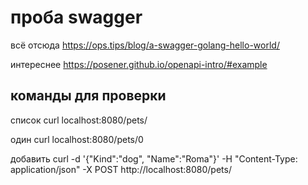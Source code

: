 # проба swagger

всё отсюда https://ops.tips/blog/a-swagger-golang-hello-world/

интереснее https://posener.github.io/openapi-intro/#example

## команды для проверки
список curl localhost:8080/pets/

один curl localhost:8080/pets/0

добавить curl -d '{"Kind":"dog", "Name":"Roma"}' -H "Content-Type: application/json" -X POST http://localhost:8080/pets/